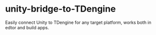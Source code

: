 # unity-bridge-to-TDengine
Easily connect Unity to TDengine for any target platform, works both in edtor and build apps.
